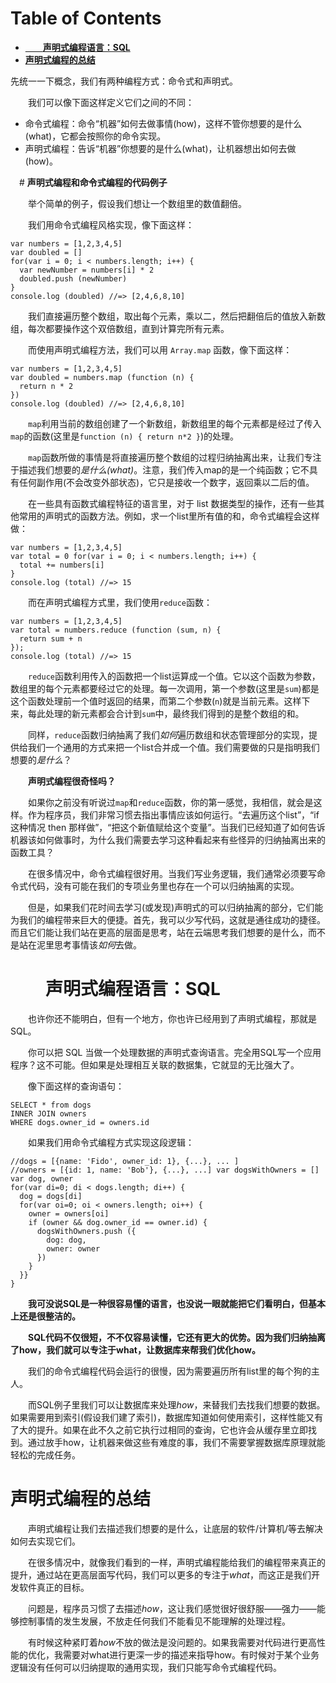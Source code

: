 # Table of Contents

* [　　**声明式编程语言：SQL**](#　　声明式编程语言sql)
* [**声明式编程的总结**](#声明式编程的总结)


先统一一下概念，我们有两种编程方式：命令式和声明式。

　　我们可以像下面这样定义它们之间的不同：

- 命令式编程：命令“机器”如何去做事情(how)，这样不管你想要的是什么(what)，它都会按照你的命令实现。
- 声明式编程：告诉“机器”你想要的是什么(what)，让机器想出如何去做(how)。



　#   **声明式编程和命令式编程的代码例子**

　　举个简单的例子，假设我们想让一个数组里的数值翻倍。

　　我们用命令式编程风格实现，像下面这样：

```
var numbers = [1,2,3,4,5]
var doubled = []
for(var i = 0; i < numbers.length; i++) {
  var newNumber = numbers[i] * 2
  doubled.push (newNumber)
}
console.log (doubled) //=> [2,4,6,8,10]
```

　　我们直接遍历整个数组，取出每个元素，乘以二，然后把翻倍后的值放入新数组，每次都要操作这个双倍数组，直到计算完所有元素。

　　而使用声明式编程方法，我们可以用 `Array.map` 函数，像下面这样：

```
var numbers = [1,2,3,4,5]
var doubled = numbers.map (function (n) {
  return n * 2
})
console.log (doubled) //=> [2,4,6,8,10]
```

　　`map`利用当前的数组创建了一个新数组，新数组里的每个元素都是经过了传入`map`的函数(这里是`function (n) { return n*2 }`)的处理。

　　`map`函数所做的事情是将直接遍历整个数组的过程归纳抽离出来，让我们专注于描述我们想要的*是什么(what)*。注意，我们传入map的是一个纯函数；它不具有任何副作用(不会改变外部状态)，它只是接收一个数字，返回乘以二后的值。

　　在一些具有函数式编程特征的语言里，对于 list 数据类型的操作，还有一些其他常用的声明式的函数方法。例如，求一个list里所有值的和，命令式编程会这样做：

```
var numbers = [1,2,3,4,5]
var total = 0 for(var i = 0; i < numbers.length; i++) {
  total += numbers[i]
}
console.log (total) //=> 15
```

　　而在声明式编程方式里，我们使用`reduce`函数：

```
var numbers = [1,2,3,4,5]
var total = numbers.reduce (function (sum, n) {
  return sum + n
});
console.log (total) //=> 15
```

　　`reduce`函数利用传入的函数把一个list运算成一个值。它以这个函数为参数，数组里的每个元素都要经过它的处理。每一次调用，第一个参数(这里是`sum`)都是这个函数处理前一个值时返回的结果，而第二个参数(`n`)就是当前元素。这样下来，每此处理的新元素都会合计到`sum`中，最终我们得到的是整个数组的和。

　　同样，`reduce`函数归纳抽离了我们*如何*遍历数组和状态管理部分的实现，提供给我们一个通用的方式来把一个list合并成一个值。我们需要做的只是指明我们想要的*是什么*？

　　**声明式编程很奇怪吗？**

　　如果你之前没有听说过`map`和`reduce`函数，你的第一感觉，我相信，就会是这样。作为程序员，我们非常习惯去指出事情应该如何运行。“去遍历这个list”，“if 这种情况 then 那样做”，“把这个新值赋给这个变量”。当我们已经知道了如何告诉机器该如何做事时，为什么我们需要去学习这种看起来有些怪异的归纳抽离出来的函数工具？

　　在很多情况中，命令式编程很好用。当我们写业务逻辑，我们通常必须要写命令式代码，没有可能在我们的专项业务里也存在一个可以归纳抽离的实现。

　　但是，如果我们花时间去学习(或发现)声明式的可以归纳抽离的部分，它们能为我们的编程带来巨大的便捷。首先，我可以少写代码，这就是通往成功的捷径。而且它们能让我们站在更高的层面是思考，站在云端思考我们想要的是什么，而不是站在泥里思考事情该*如何*去做。

# 　　**声明式编程语言：SQL**

　　也许你还不能明白，但有一个地方，你也许已经用到了声明式编程，那就是SQL。

　　你可以把 SQL 当做一个处理数据的声明式查询语言。完全用SQL写一个应用程序？这不可能。但如果是处理相互关联的数据集，它就显的无比强大了。

　　像下面这样的查询语句：

```
SELECT * from dogs
INNER JOIN owners
WHERE dogs.owner_id = owners.id
```

　　如果我们用命令式编程方式实现这段逻辑：

```
//dogs = [{name: 'Fido', owner_id: 1}, {...}, ... ]
//owners = [{id: 1, name: 'Bob'}, {...}, ...] var dogsWithOwners = []
var dog, owner
for(var di=0; di < dogs.length; di++) {
  dog = dogs[di]
  for(var oi=0; oi < owners.length; oi++) {
    owner = owners[oi]
    if (owner && dog.owner_id == owner.id) {
      dogsWithOwners.push ({
        dog: dog,
        owner: owner
      })
    }
  }}
}
```

　　**我可没说SQL是一种很容易懂的语言，也没说一眼就能把它们看明白，但基本上还是很整洁的。**

　　**SQL代码不仅很短，不不仅容易读懂，它还有更大的优势。因为我们归纳抽离了how，我们就可以专注于what，让数据库来帮我们优化how。**

　　我们的命令式编程代码会运行的很慢，因为需要遍历所有list里的每个狗的主人。

　　而SQL例子里我们可以让数据库来处理*how*，来替我们去找我们想要的数据。如果需要用到索引(假设我们建了索引)，数据库知道如何使用索引，这样性能又有了大的提升。如果在此不久之前它执行过相同的查询，它也许会从缓存里立即找到。通过放手how，让机器来做这些有难度的事，我们不需要掌握数据库原理就能轻松的完成任务。

# **声明式编程的总结**

　　声明式编程让我们去描述我们想要的是什么，让底层的软件/计算机/等去解决如何去实现它们。

　　在很多情况中，就像我们看到的一样，声明式编程能给我们的编程带来真正的提升，通过站在更高层面写代码，我们可以更多的专注于*what*，而这正是我们开发软件真正的目标。

　　问题是，程序员习惯了去描述*how*，这让我们感觉很好很舒服——强力——能够控制事情的发生发展，不放走任何我们不能看见不能理解的处理过程。

　　有时候这种紧盯着*how*不放的做法是没问题的。如果我需要对代码进行更高性能的优化，我需要对what进行更深一步的描述来指导how。有时候对于某个业务逻辑没有任何可以归纳提取的通用实现，我们只能写命令式编程代码。
